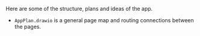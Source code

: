 Here are some of the structure, plans and ideas of the app.
- `AppPlan.drawio` is a general page map and routing connections between the pages.